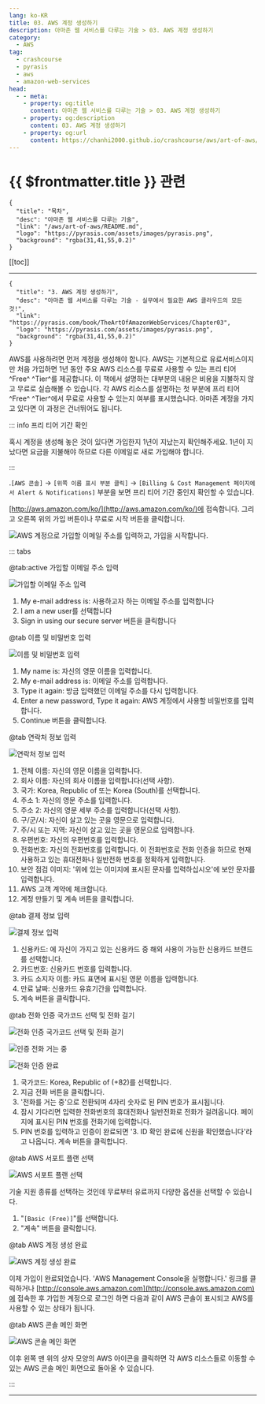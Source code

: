 ```yaml
---
lang: ko-KR
title: 03. AWS 계정 생성하기
description: 아마존 웹 서비스를 다루는 기술 > 03. AWS 계정 생성하기
category:
  - AWS
tag: 
  - crashcourse
  - pyrasis
  - aws 
  - amazon-web-services
head:
  - - meta:
    - property: og:title
      content: 아마존 웹 서비스를 다루는 기술 > 03. AWS 계정 생성하기
    - property: og:description
      content: 03. AWS 계정 생성하기
    - property: og:url
      content: https://chanhi2000.github.io/crashcourse/aws/art-of-aws/03.html
---
```


# {{ $frontmatter.title }} 관련

```component VPCard
{
  "title": "목차",
  "desc": "아마존 웹 서비스를 다루는 기술",
  "link": "/aws/art-of-aws/README.md",
  "logo": "https://pyrasis.com/assets/images/pyrasis.png",
  "background": "rgba(31,41,55,0.2)"
}
```

[[toc]]

---

```component VPCard
{
  "title": "3. AWS 계정 생성하기",
  "desc": "아마존 웹 서비스를 다루는 기술 - 실무에서 필요한 AWS 클라우드의 모든 것!",
  "link": "https://pyrasis.com/book/TheArtOfAmazonWebServices/Chapter03",
  "logo": "https://pyrasis.com/assets/images/pyrasis.png",
  "background": "rgba(31,41,55,0.2)"
}
```

AWS를 사용하려면 먼저 계정을 생성해야 합니다. AWS는 기본적으로 유료서비스이지만 처음 가입하면 1년 동안 주요 AWS 리소스를 무료로 사용할 수 있는 프리 티어^Free^ ^Tier^를 제공합니다. 이 책에서 설명하는 대부분의 내용은 비용을 지불하지 않고 무료로 실습해볼 수 있습니다. 각 AWS 리소스를 설명하는 첫 부분에 프리 티어^Free^ ^Tier^에서 무료로 사용할 수 있는지 여부를 표시했습니다. 아마존 계정을 가지고 있다면 이 과정은 건너뛰어도 됩니다.

::: info 프리 티어 기간 확인

혹시 계정을 생성해 놓은 것이 있다면 가입한지 1년이 지났는지 확인해주세요. 1년이 지났다면 요금을 지불해야 하므로 다른 이메일로 새로 가입해야 합니다.

:::

.<FontIcon icon="iconfont icon-select"/>`[AWS 콘솔]` → `[위쪽 이름 표시 부분 클릭]` → `[Billing & Cost Management 페이지에서 Alert & Notifications]` 부분을 보면 프리 티어 기간 중인지 확인할 수 있습니다.

[http://aws.amazon.com/ko/](http://aws.amazon.com/ko/)에 접속합니다. 그리고 오른쪽 위의 가입 버튼이나 무료로 시작 버튼을 클릭합니다.

![AWS 계정으로 가입할 이메일 주소를 입력하고, 가입을 시작합니다.](https://pyrasis.com/assets/images/TheArtOfAmazonWebServicesChapter03/1.png)

::: tabs

@tab:active 가입할 이메일 주소 입력

![가입할 이메일 주소 입력](https://pyrasis.com/assets/images/TheArtOfAmazonWebServicesChapter03/2.png)

1. My e-mail address is: 사용하고자 하는 이메일 주소를 입력합니다
2. I am a new user를 선택합니다
3. Sign in using our secure server 버튼을 클릭합니다

@tab 이름 및 비밀번호 입력

![이름 및 비밀번호 입력](https://pyrasis.com/assets/images/TheArtOfAmazonWebServicesChapter03/3.png)

1. My name is: 자신의 영문 이름을 입력합니다.
2. My e-mail address is: 이메일 주소를 입력합니다.
3. Type it again: 방금 입력했던 이메일 주소를 다시 입력합니다.
4. Enter a new password, Type it again: AWS 계정에서 사용할 비밀번호를 입력합니다.
5. Continue 버튼을 클릭합니다.

@tab 연락처 정보 입력

![연락처 정보 입력](https://pyrasis.com/assets/images/TheArtOfAmazonWebServicesChapter03/4_.png)

1. 전체 이름: 자신의 영문 이름을 입력합니다.
2. 회사 이름: 자신의 회사 이름을 입력합니다(선택 사항).
3. 국가: Korea, Republic of 또는 Korea (South)를 선택합니다.
4. 주소 1: 자신의 영문 주소를 입력합니다.
5. 주소 2: 자신의 영문 세부 주소를 입력합니다(선택 사항).
6. 구/군/시: 자신이 살고 있는 곳을 영문으로 입력합니다.
7. 주/시 또는 지역: 자신이 살고 있는 곳을 영문으로 입력합니다.
8. 우편번호: 자신의 우편번호를 입력합니다.
9. 전화번호: 자신의 전화번호를 입력합니다. 이 전화번호로 전화 인증을 하므로 현재 사용하고 있는 휴대전화나 일반전화 번호를 정확하게 입력합니다.
10. 보안 점검 이미지: '위에 있는 이미지에 표시된 문자를 입력하십시오'에 보안 문자를 입력합니다.
11. AWS 고객 계약에 체크합니다.
12. 계정 만들기 및 계속 버튼을 클릭합니다.

@tab 결제 정보 입력

![결제 정보 입력](https://pyrasis.com/assets/images/TheArtOfAmazonWebServicesChapter03/5_.png)

1. 신용카드: 에 자신이 가지고 있는 신용카드 중 해외 사용이 가능한 신용카드 브랜드를 선택합니다.
2. 카드번호: 신용카드 번호를 입력합니다.
3. 카드 소지자 이름: 카드 표면에 표시된 영문 이름을 입력합니다.
4. 만료 날짜: 신용카드 유효기간을 입력합니다.
5. 계속 버튼을 클릭합니다.

@tab 전화 인증 국가코드 선택 및 전화 걸기

![전화 인증 국가코드 선택 및 전화 걸기](https://pyrasis.com/assets/images/TheArtOfAmazonWebServicesChapter03/6_.png)

![인증 전화 거는 중](https://pyrasis.com/assets/images/TheArtOfAmazonWebServicesChapter03/7_.png)

![전화 인증 완료](https://pyrasis.com/assets/images/TheArtOfAmazonWebServicesChapter03/8_.png)

1. 국가코드: Korea, Republic of (+82)를 선택합니다.
2. 지금 전화 버튼을 클릭합니다.
3. '전화를 거는 중'으로 전환되며 4자리 숫자로 된 PIN 번호가 표시됩니다.
4. 잠시 기다리면 입력한 전화번호의 휴대전화나 일반전화로 전화가 걸려옵니다. 페이지에 표시된 PIN 번호를 전화기에 입력합니다.
5. PIN 번호를 입력하고 인증이 완료되면 '3. ID 확인 완료에 신원을 확인했습니다'라고 나옵니다. 계속 버튼을 클릭합니다.

@tab AWS 서포트 플랜 선택

![AWS 서포트 플랜 선택](https://pyrasis.com/assets/images/TheArtOfAmazonWebServicesChapter03/9.png)

기술 지원 종류를 선택하는 것인데 무료부터 유료까지 다양한 옵션을 선택할 수 있습니다.

1. "<FontIcon icon="iconfont icon-select"/>`[Basic (Free)]`"를 선택합니다.
2. "계속" 버튼을 클릭합니다.

@tab AWS 계정 생성 완료

![AWS 계정 생성 완료](https://pyrasis.com/assets/images/TheArtOfAmazonWebServicesChapter03/10_.png)

이제 가입이 완료되었습니다. 'AWS Management Console을 실행합니다.' 링크를 클릭하거나 [http://console.aws.amazon.com](http://console.aws.amazon.com)에 접속한 후 가입한 계정으로 로그인 하면 다음과 같이 AWS 콘솔이 표시되고 AWS를 사용할 수 있는 상태가 됩니다.

@tab AWS 콘솔 메인 화면

![AWS 콘솔 메인 화면](https://pyrasis.com/assets/images/TheArtOfAmazonWebServicesChapter03/11_.png)

이후 왼쪽 맨 위의 상자 모양의 AWS 아이콘을 클릭하면 각 AWS 리소스들로 이동할 수 있는 AWS 콘솔 메인 화면으로 돌아올 수 있습니다.

:::

---

<TagLinks />